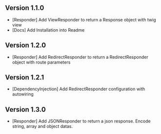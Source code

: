 ## Version 1.1.0
- [Responder] Add ViewResponder to return a Response object with twig view
- [Docs] Add Installation into Readme
## Version 1.2.0
- [Responder] Add RedirectResponder to return a RedirectResponder object with route parameters 
## Version 1.2.1
- [DependencyInjection] Add RedirectResponder configuration with autowiring
## Version 1.3.0
- [Responder] Add JSONResponder to return a json response. Encode string, array and object datas.
